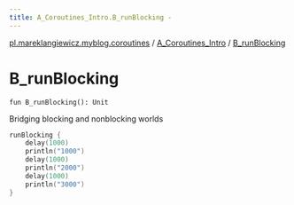 ```yaml
---
title: A_Coroutines_Intro.B_runBlocking - 
---
```


[pl.mareklangiewicz.myblog.coroutines](../index.md) / [A_Coroutines_Intro](index.md) / [B_runBlocking](.)

# B_runBlocking

`fun B_runBlocking(): Unit`

Bridging blocking and nonblocking worlds

``` kotlin
runBlocking {
    delay(1000)
    println("1000")
    delay(1000)
    println("2000")
    delay(1000)
    println("3000")
}
```

